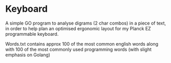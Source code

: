 # Keyboard

A simple GO program to analyse digrams (2 char combos) in a piece of text,
in order to help plan an optimised ergonomic layout for my Planck EZ programmable keyboard.

Words.txt contains approx 100 of the most common english words along with 100 of the most commonly used programming words 
(with slight emphasis on Golang)
